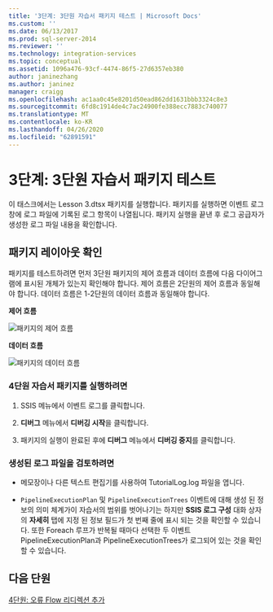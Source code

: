 ```yaml
---
title: '3단계: 3단원 자습서 패키지 테스트 | Microsoft Docs'
ms.custom: ''
ms.date: 06/13/2017
ms.prod: sql-server-2014
ms.reviewer: ''
ms.technology: integration-services
ms.topic: conceptual
ms.assetid: 1096a476-93cf-4474-86f5-27d6357eb380
author: janinezhang
ms.author: janinez
manager: craigg
ms.openlocfilehash: ac1aa0c45e8201d50ead862dd1631bbb3324c8e3
ms.sourcegitcommit: 6fd8c1914de4c7ac24900fe388ecc7883c740077
ms.translationtype: MT
ms.contentlocale: ko-KR
ms.lasthandoff: 04/26/2020
ms.locfileid: "62891591"
---
```

# <a name="step-3-testing-the-lesson-3-tutorial-package"></a>3단계: 3단원 자습서 패키지 테스트
  이 태스크에서는 Lesson 3.dtsx 패키지를 실행합니다. 패키지를 실행하면 이벤트 로그 창에 로그 파일에 기록된 로그 항목이 나열됩니다. 패키지 실행을 끝낸 후 로그 공급자가 생성한 로그 파일 내용을 확인합니다.  
  
## <a name="checking-the-package-layout"></a>패키지 레이아웃 확인  
 패키지를 테스트하려면 먼저 3단원 패키지의 제어 흐름과 데이터 흐름에 다음 다이어그램에 표시된 개체가 있는지 확인해야 합니다. 제어 흐름은 2단원의 제어 흐름과 동일해야 합니다. 데이터 흐름은 1-2단원의 데이터 흐름과 동일해야 합니다.  
  
 **제어 흐름**  
  
 ![패키지의 제어 흐름](../../2014/tutorials/media/task4lesson2control.gif "패키지의 제어 흐름")  
  
 **데이터 흐름**  
  
 ![패키지의 데이터 흐름](../../2014/tutorials/media/task9lesson1data.gif "패키지의 데이터 흐름")  
  
### <a name="to-run-the-lesson-4-tutorial-package"></a>4단원 자습서 패키지를 실행하려면  
  
1.  SSIS 메뉴에서 이벤트 로그를 클릭합니다.  
  
2.  **디버그** 메뉴에서 **디버깅 시작**을 클릭합니다.  
  
3.  패키지의 실행이 완료된 후에 **디버그** 메뉴에서 **디버깅 중지**를 클릭합니다.  
  
### <a name="to-examine-the-generated-log-file"></a>생성된 로그 파일을 검토하려면  
  
-   메모장이나 다른 텍스트 편집기를 사용하여 TutorialLog.log 파일을 엽니다.  
  
-   `PipelineExecutionPlan` 및 `PipelineExecutionTrees` 이벤트에 대해 생성 된 정보의 의미 체계가이 자습서의 범위를 벗어나기는 하지만 **SSIS 로그 구성** 대화 상자의 **자세히** 탭에 지정 된 정보 필드가 첫 번째 줄에 표시 되는 것을 확인할 수 있습니다. 또한 Foreach 루프가 반복될 때마다 선택한 두 이벤트 PipelineExecutionPlan과 PipelineExecutionTrees가 로그되어 있는 것을 확인할 수 있습니다.  
  
## <a name="next-lesson"></a>다음 단원  
 [4단원: 오류 Flow 리디렉션 추가](../integration-services/lesson-4-add-error-flow-redirection-with-ssis.md)  
  
  
